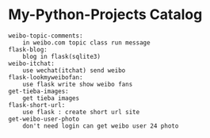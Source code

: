 # My-Python-Projects Catalog

	weibo-topic-comments:
		in weibo.com topic class run message
	flask-blog:
		blog in flask(sqlite3)
	weibo-itchat:
		use wechat(itchat) send weibo
	flask-lookmyweibofan:
		use flask write show weibo fans
	get-tieba-images:
		get tieba images
	flask-short-url:
		use flask : create short url site
	get-weibo-user-photo
		don't need login can get weibo user 24 photo